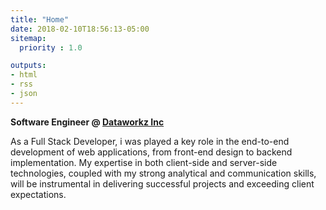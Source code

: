 ```yaml
---
title: "Home"
date: 2018-02-10T18:56:13-05:00
sitemap:
  priority : 1.0

outputs:
- html
- rss
- json
---
```

**Software Engineer @ [Dataworkz Inc](https://dataworkz.com/)**

As a Full Stack Developer, i was played a key role in the end-to-end development of web applications, from front-end design to backend implementation. My expertise in both client-side and server-side technologies, coupled with my strong analytical and communication skills, will be instrumental in delivering successful projects and exceeding client expectations.
